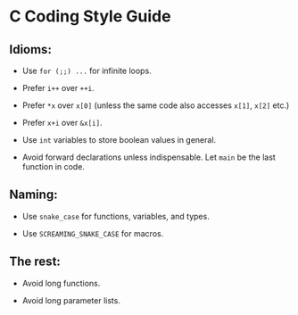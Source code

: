 # C Coding Style Guide

## Idioms:

* Use `for (;;) ...` for infinite loops.

* Prefer `i++` over `++i`.

* Prefer `*x` over `x[0]`
  (unless the same code also accesses `x[1]`, `x[2]` etc.)

* Prefer `x+i` over `&x[i]`.

* Use `int` variables to store boolean values in general.

* Avoid forward declarations unless indispensable.
  Let `main` be the last function in code.

## Naming:

* Use `snake_case` for functions, variables, and types.

* Use `SCREAMING_SNAKE_CASE` for macros.

## The rest:

* Avoid long functions.

* Avoid long parameter lists.
